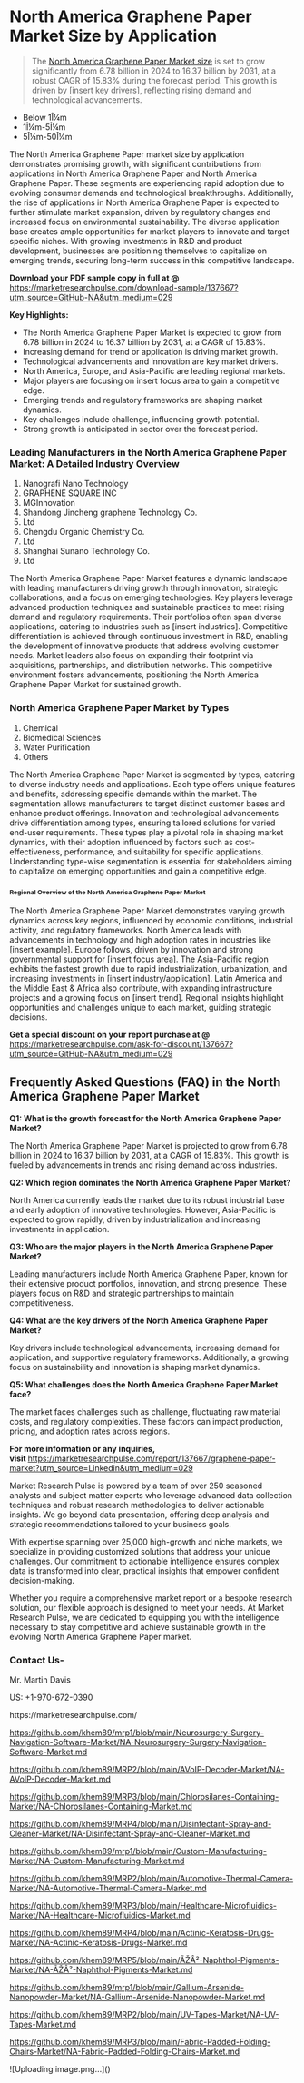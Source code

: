 <h1>North America Graphene Paper Market&nbsp;Size by Application</h1><blockquote><p>The <a href="https://marketresearchpulse.com/download-sample/137667?utm_source=GitHub-NA&amp;utm_medium=029">North America Graphene Paper Market size</a> is set to grow significantly from 6.78 billion in 2024 to 16.37 billion by 2031, at a robust CAGR of 15.83% during the forecast period. This growth is driven by [insert key drivers], reflecting rising demand and technological advancements.</p></blockquote><ul><li>Below 1Î¼m<li> 1Î¼m-5Î¼m<li> 5Î¼m-50Î¼m</li></ul><p>The North America Graphene Paper market size by application demonstrates promising growth, with significant contributions from applications in North America Graphene Paper and North America Graphene Paper. These segments are experiencing rapid adoption due to evolving consumer demands and technological breakthroughs. Additionally, the rise of applications in North America Graphene Paper is expected to further stimulate market expansion, driven by regulatory changes and increased focus on environmental sustainability. The diverse application base creates ample opportunities for market players to innovate and target specific niches. With growing investments in R&D and product development, businesses are positioning themselves to capitalize on emerging trends, securing long-term success in this competitive landscape.</p><p><strong>Download your PDF sample copy in full at @ </strong><a href="https://marketresearchpulse.com/download-sample/137667?utm_source=GitHub-NA&amp;utm_medium=029">https://marketresearchpulse.com/download-sample/137667?utm_source=GitHub-NA&amp;utm_medium=029</a></p><p><strong>Key Highlights: </strong></p><ul><li>The North America Graphene Paper Market is expected to grow from 6.78 billion in 2024 to 16.37 billion by 2031, at a CAGR of 15.83%.</li><li>Increasing demand for trend or application is driving market growth.</li><li>Technological advancements and innovation are key market drivers.</li><li>North America, Europe, and Asia-Pacific are leading regional markets.</li><li>Major players are focusing on insert focus area to gain a competitive edge.</li><li>Emerging trends and regulatory frameworks are shaping market dynamics.</li><li>Key challenges include challenge, influencing growth potential.</li><li>Strong growth is anticipated in sector over the forecast period.</li></ul><h3>Leading Manufacturers in the North America Graphene Paper Market: A Detailed Industry Overview</h3><ol><li>Nanografi Nano Technology</li><li>GRAPHENE SQUARE INC</li><li>MGInnovation</li><li>Shandong Jincheng graphene Technology Co.</li><li>Ltd</li><li>Chengdu Organic Chemistry Co.</li><li>Ltd</li><li>Shanghai Sunano Technology Co.</li><li>Ltd</li></ol><div class="flex max-w-full flex-col flex-grow"><div class="min-h-8 text-message flex w-full flex-col items-end gap-2 whitespace-normal break-words [.text-message+&amp;]:mt-5" dir="auto" data-message-author-role="assistant" data-message-id="fd8432e4-4910-450d-b182-61b7bfb0a01f" data-message-model-slug="gpt-4o"><div class="flex w-full flex-col gap-1 empty:hidden first:pt-[3px]"><div class="markdown prose w-full break-words dark:prose-invert light"><p>The North America Graphene Paper Market features a dynamic landscape with leading manufacturers driving growth through innovation, strategic collaborations, and a focus on emerging technologies. Key players leverage advanced production techniques and sustainable practices to meet rising demand and regulatory requirements. Their portfolios often span diverse applications, catering to industries such as [insert industries]. Competitive differentiation is achieved through continuous investment in R&amp;D, enabling the development of innovative products that address evolving customer needs. Market leaders also focus on expanding their footprint via acquisitions, partnerships, and distribution networks. This competitive environment fosters advancements, positioning the North America Graphene Paper Market for sustained growth.</p></div></div></div></div><h3>North America Graphene Paper Market by Types</h3><ol><li>Chemical<li> Biomedical Sciences<li> Water Purification<li> Others</li></ol><div class="flex max-w-full flex-col flex-grow"><div class="min-h-8 text-message flex w-full flex-col items-end gap-2 whitespace-normal break-words [.text-message+&amp;]:mt-5" dir="auto" data-message-author-role="assistant" data-message-id="084470be-0bb7-4664-bddf-5156b4f41249" data-message-model-slug="gpt-4o-mini"><div class="flex w-full flex-col gap-1 empty:hidden first:pt-[3px]"><div class="markdown prose w-full break-words dark:prose-invert light"><p>The North America Graphene Paper Market is segmented by types, catering to diverse industry needs and applications. Each type offers unique features and benefits, addressing specific demands within the market. The segmentation allows manufacturers to target distinct customer bases and enhance product offerings. Innovation and technological advancements drive differentiation among types, ensuring tailored solutions for varied end-user requirements. These types play a pivotal role in shaping market dynamics, with their adoption influenced by factors such as cost-effectiveness, performance, and suitability for specific applications. Understanding type-wise segmentation is essential for stakeholders aiming to capitalize on emerging opportunities and gain a competitive edge.</p></div></div></div></div><h3><span style="font-size: 11px;">Regional Overview of the North America Graphene Paper Market</span></h3><div class="flex max-w-full flex-col flex-grow"><div class="min-h-8 text-message flex w-full flex-col items-end gap-2 whitespace-normal break-words [.text-message+&amp;]:mt-5" dir="auto" data-message-author-role="assistant" data-message-id="e9038762-ce64-4e30-91c9-9bd413514231" data-message-model-slug="gpt-4o-mini"><div class="flex w-full flex-col gap-1 empty:hidden first:pt-[3px]"><div class="markdown prose w-full break-words dark:prose-invert light"><p>The North America Graphene Paper Market demonstrates varying growth dynamics across key regions, influenced by economic conditions, industrial activity, and regulatory frameworks. North America leads with advancements in technology and high adoption rates in industries like [insert example]. Europe follows, driven by innovation and strong governmental support for [insert focus area]. The Asia-Pacific region exhibits the fastest growth due to rapid industrialization, urbanization, and increasing investments in [insert industry/application]. Latin America and the Middle East &amp; Africa also contribute, with expanding infrastructure projects and a growing focus on [insert trend]. Regional insights highlight opportunities and challenges unique to each market, guiding strategic decisions.</p></div></div></div></div><p><strong>Get a special discount on your report purchase at @ </strong><a href="https://marketresearchpulse.com/ask-for-discount/137667?utm_source=GitHub-NA&amp;utm_medium=029">https://marketresearchpulse.com/ask-for-discount/137667?utm_source=GitHub-NA&amp;utm_medium=029</a></p><h2>Frequently Asked Questions (FAQ) in the North America Graphene Paper Market</h2><p><strong>Q1: What is the growth forecast for the North America Graphene Paper Market?</strong></p><p>The North America Graphene Paper Market is projected to grow from 6.78 billion in 2024 to 16.37 billion by 2031, at a CAGR of 15.83%. This growth is fueled by advancements in trends and rising demand across industries.</p><p><strong>Q2: Which region dominates the North America Graphene Paper Market?</strong></p><p>North America currently leads the market due to its robust industrial base and early adoption of innovative technologies. However, Asia-Pacific is expected to grow rapidly, driven by industrialization and increasing investments in application.</p><p><strong>Q3: Who are the major players in the North America Graphene Paper Market?</strong></p><p>Leading manufacturers include North America Graphene Paper, known for their extensive product portfolios, innovation, and strong presence. These players focus on R&amp;D and strategic partnerships to maintain competitiveness.</p><p><strong>Q4: What are the key drivers of the North America Graphene Paper Market?</strong></p><p>Key drivers include technological advancements, increasing demand for application, and supportive regulatory frameworks. Additionally, a growing focus on sustainability and innovation is shaping market dynamics.</p><p><strong>Q5: What challenges does the North America Graphene Paper Market face?</strong></p><p>The market faces challenges such as challenge, fluctuating raw material costs, and regulatory complexities. These factors can impact production, pricing, and adoption rates across regions.</p><p><strong>For more information or any inquiries, visit&nbsp;</strong><a href="https://marketresearchpulse.com/report/137667/graphene-paper-market?utm_source=Linkedin&utm_medium=029">https://marketresearchpulse.com/report/137667/graphene-paper-market?utm_source=Linkedin&utm_medium=029</a></p><p>Market Research Pulse is powered by a team of over 250 seasoned analysts and subject matter experts who leverage advanced data collection techniques and robust research methodologies to deliver actionable insights. We go beyond data presentation, offering deep analysis and strategic recommendations tailored to your business goals.</p><p>With expertise spanning over 25,000 high-growth and niche markets, we specialize in providing customized solutions that address your unique challenges. Our commitment to actionable intelligence ensures complex data is transformed into clear, practical insights that empower confident decision-making.</p><p>Whether you require a comprehensive market report or a bespoke research solution, our flexible approach is designed to meet your needs. At Market Research Pulse, we are dedicated to equipping you with the intelligence necessary to stay competitive and achieve sustainable growth in the evolving North America Graphene Paper market.</p><h3><strong>Contact Us-</strong></h3><p>Mr. Martin Davis</p><p>US: +1-970-672-0390</p><p>https://marketresearchpulse.com/</p><p><a href="https://github.com/khem89/mrp1/blob/main/Neurosurgery-Surgery-Navigation-Software-Market/NA-Neurosurgery-Surgery-Navigation-Software-Market.md">https://github.com/khem89/mrp1/blob/main/Neurosurgery-Surgery-Navigation-Software-Market/NA-Neurosurgery-Surgery-Navigation-Software-Market.md</a></p><p><a href="https://github.com/khem89/MRP2/blob/main/AVoIP-Decoder-Market/NA-AVoIP-Decoder-Market.md">https://github.com/khem89/MRP2/blob/main/AVoIP-Decoder-Market/NA-AVoIP-Decoder-Market.md</a></p><p><a href="https://github.com/khem89/MRP3/blob/main/Chlorosilanes-Containing-Market/NA-Chlorosilanes-Containing-Market.md">https://github.com/khem89/MRP3/blob/main/Chlorosilanes-Containing-Market/NA-Chlorosilanes-Containing-Market.md</a></p><p><a href="https://github.com/khem89/MRP4/blob/main/Disinfectant-Spray-and-Cleaner-Market/NA-Disinfectant-Spray-and-Cleaner-Market.md">https://github.com/khem89/MRP4/blob/main/Disinfectant-Spray-and-Cleaner-Market/NA-Disinfectant-Spray-and-Cleaner-Market.md</a></p><p><a href="https://github.com/khem89/mrp1/blob/main/Custom-Manufacturing-Market/NA-Custom-Manufacturing-Market.md">https://github.com/khem89/mrp1/blob/main/Custom-Manufacturing-Market/NA-Custom-Manufacturing-Market.md</a></p><p><a href="https://github.com/khem89/MRP2/blob/main/Automotive-Thermal-Camera-Market/NA-Automotive-Thermal-Camera-Market.md">https://github.com/khem89/MRP2/blob/main/Automotive-Thermal-Camera-Market/NA-Automotive-Thermal-Camera-Market.md</a></p><p><a href="https://github.com/khem89/MRP3/blob/main/Healthcare-Microfluidics-Market/NA-Healthcare-Microfluidics-Market.md">https://github.com/khem89/MRP3/blob/main/Healthcare-Microfluidics-Market/NA-Healthcare-Microfluidics-Market.md</a></p><p><a href="https://github.com/khem89/MRP4/blob/main/Actinic-Keratosis-Drugs-Market/NA-Actinic-Keratosis-Drugs-Market.md">https://github.com/khem89/MRP4/blob/main/Actinic-Keratosis-Drugs-Market/NA-Actinic-Keratosis-Drugs-Market.md</a></p><p><a href="https://github.com/khem89/MRP5/blob/main/ÃŽÂ²-Naphthol-Pigments-Market/NA-ÃŽÂ²-Naphthol-Pigments-Market.md">https://github.com/khem89/MRP5/blob/main/ÃŽÂ²-Naphthol-Pigments-Market/NA-ÃŽÂ²-Naphthol-Pigments-Market.md</a></p><p><a href="https://github.com/khem89/mrp1/blob/main/Gallium-Arsenide-Nanopowder-Market/NA-Gallium-Arsenide-Nanopowder-Market.md">https://github.com/khem89/mrp1/blob/main/Gallium-Arsenide-Nanopowder-Market/NA-Gallium-Arsenide-Nanopowder-Market.md</a></p><p><a href="https://github.com/khem89/MRP2/blob/main/UV-Tapes-Market/NA-UV-Tapes-Market.md">https://github.com/khem89/MRP2/blob/main/UV-Tapes-Market/NA-UV-Tapes-Market.md</a></p><p><a href="https://github.com/khem89/MRP3/blob/main/Fabric-Padded-Folding-Chairs-Market/NA-Fabric-Padded-Folding-Chairs-Market.md">https://github.com/khem89/MRP3/blob/main/Fabric-Padded-Folding-Chairs-Market/NA-Fabric-Padded-Folding-Chairs-Market.md</a></p>
![Uploading image.png…]()
